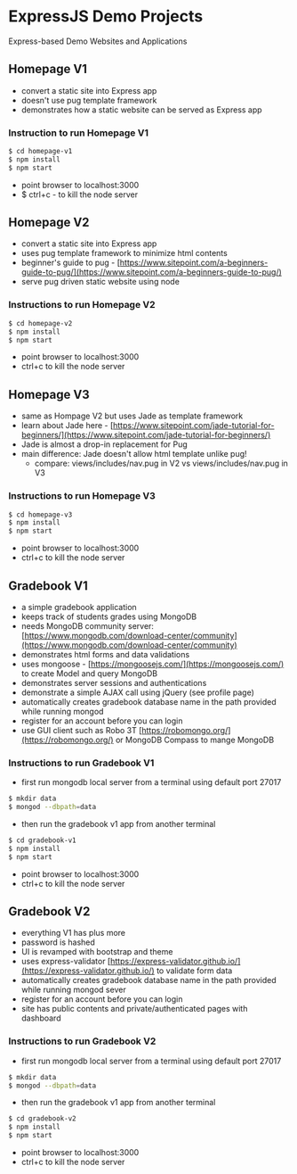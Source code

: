# ExpressJS Demo Projects

Express-based Demo Websites and Applications

## Homepage V1

- convert a static site into Express app
- doesn't use pug template framework
- demonstrates how a static website can be served as Express app

### Instruction to run Homepage V1

```bash
$ cd homepage-v1
$ npm install
$ npm start
```

- point browser to localhost:3000
- \$ ctrl+c - to kill the node server

## Homepage V2

- convert a static site into Express app
- uses pug template framework to minimize html contents
- beginner's guide to pug - [https://www.sitepoint.com/a-beginners-guide-to-pug/](https://www.sitepoint.com/a-beginners-guide-to-pug/)
- serve pug driven static website using node

### Instructions to run Homepage V2

```bash
$ cd homepage-v2
$ npm install
$ npm start
```

- point browser to localhost:3000
- ctrl+c to kill the node server

## Homepage V3

- same as Hompage V2 but uses Jade as template framework
- learn about Jade here - [https://www.sitepoint.com/jade-tutorial-for-beginners/](https://www.sitepoint.com/jade-tutorial-for-beginners/)
- Jade is almost a drop-in replacement for Pug
- main difference: Jade doesn't allow html template unlike pug!
  - compare: views/includes/nav.pug in V2 vs views/includes/nav.pug in V3

### Instructions to run Homepage V3

```bash
$ cd homepage-v3
$ npm install
$ npm start
```

- point browser to localhost:3000
- ctrl+c to kill the node server

## Gradebook V1

- a simple gradebook application
- keeps track of students grades using MongoDB
- needs MongoDB community server: [https://www.mongodb.com/download-center/community](https://www.mongodb.com/download-center/community)
- demonstrates html forms and data validations
- uses mongoose - [https://mongoosejs.com/](https://mongoosejs.com/) to create Model and query MongoDB
- demonstrates server sessions and authentications
- demonstrate a simple AJAX call using jQuery (see profile page)
- automatically creates gradebook database name in the path provided while running mongod
- register for an account before you can login
- use GUI client such as Robo 3T [https://robomongo.org/](https://robomongo.org/) or MongoDB Compass to mange MongoDB

### Instructions to run Gradebook V1

- first run mongodb local server from a terminal using default port 27017

```bash
$ mkdir data
$ mongod --dbpath=data
```

- then run the gradebook v1 app from another terminal

```bash
$ cd gradebook-v1
$ npm install
$ npm start
```

- point browser to localhost:3000
- ctrl+c to kill the node server

## Gradebook V2

- everything V1 has plus more
- password is hashed
- UI is revamped with bootstrap and theme
- uses express-validator [https://express-validator.github.io/](https://express-validator.github.io/) to validate form data
- automatically creates gradebook database name in the path provided while running mongod sever
- register for an account before you can login
- site has public contents and private/authenticated pages with dashboard

### Instructions to run Gradebook V2

- first run mongodb local server from a terminal using default port 27017

```bash
$ mkdir data
$ mongod --dbpath=data
```

- then run the gradebook v1 app from another terminal

```bash
$ cd gradebook-v2
$ npm install
$ npm start
```

- point browser to localhost:3000
- ctrl+c to kill the node server